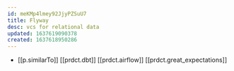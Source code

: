 ```yaml
---
id: meKMp4lmey92JjyPZSuU7
title: Flyway
desc: vcs for relational data
updated: 1637619090378
created: 1637618950286
---
```




- [[p.similarTo]] [[prdct.dbt]] [[prdct.airflow]] [[prdct.great_expectations]]
